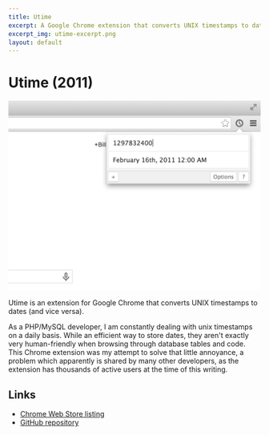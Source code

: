```yaml
---
title: Utime
excerpt: A Google Chrome extension that converts UNIX timestamps to dates (and vice versa).
excerpt_img: utime-excerpt.png
layout: default
---
```


Utime (2011)
=======

<img src="/img/utime-hero.png" class="post-hero-img" />

Utime is an extension for Google Chrome that converts UNIX timestamps to dates (and vice versa).

As a PHP/MySQL developer, I am constantly dealing with unix timestamps on a daily basis. While an efficient way to store dates, they aren't exactly very human-friendly when browsing through database tables and code. This Chrome extension was my attempt to solve that little annoyance, a problem which apparently is shared by many other developers, as the extension has thousands of active users at the time of this writing. 

Links
-----

 * [Chrome Web Store listing](https://chrome.google.com/webstore/detail/utime/kpcibgnngaaabebmcabmkocdokepdaki)
 * [GitHub repository](https://github.com/billdami/utime)